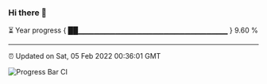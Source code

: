 ### Hi there 👋

⏳ Year progress { ██▁▁▁▁▁▁▁▁▁▁▁▁▁▁▁▁▁▁▁▁▁▁▁▁▁▁▁▁ } 9.60 %

---

⏰ Updated on Sat, 05 Feb 2022 00:36:01 GMT

![Progress Bar CI](https://github.com/liununu/liununu/workflows/Progress%20Bar%20CI/badge.svg)
